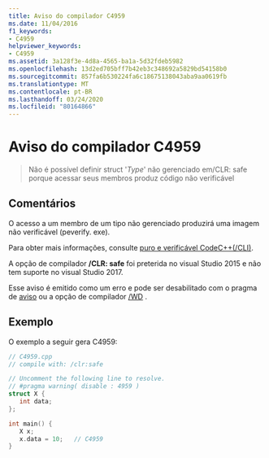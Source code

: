 ```yaml
---
title: Aviso do compilador C4959
ms.date: 11/04/2016
f1_keywords:
- C4959
helpviewer_keywords:
- C4959
ms.assetid: 3a128f3e-4d8a-4565-ba1a-5d32fdeb5982
ms.openlocfilehash: 13d2ed705bff7b42eb3c348692a5829bd54158b0
ms.sourcegitcommit: 857fa6b530224fa6c18675138043aba9aa0619fb
ms.translationtype: MT
ms.contentlocale: pt-BR
ms.lasthandoff: 03/24/2020
ms.locfileid: "80164866"
---
```

# <a name="compiler-warning-c4959"></a>Aviso do compilador C4959

> Não é possível definir struct '*Type*' não gerenciado em/CLR: safe porque acessar seus membros produz código não verificável

## <a name="remarks"></a>Comentários

O acesso a um membro de um tipo não gerenciado produzirá uma imagem não verificável (peverify. exe).

Para obter mais informações, consulte [puro e verificável CodeC++(/CLI)](../../dotnet/pure-and-verifiable-code-cpp-cli.md).

A opção de compilador **/CLR: safe** foi preterida no visual Studio 2015 e não tem suporte no visual Studio 2017.

Esse aviso é emitido como um erro e pode ser desabilitado com o pragma de [aviso](../../preprocessor/warning.md) ou a opção de compilador [/WD](../../build/reference/compiler-option-warning-level.md) .

## <a name="example"></a>Exemplo

O exemplo a seguir gera C4959:

```cpp
// C4959.cpp
// compile with: /clr:safe

// Uncomment the following line to resolve.
// #pragma warning( disable : 4959 )
struct X {
   int data;
};

int main() {
   X x;
   x.data = 10;   // C4959
}
```
